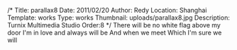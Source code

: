 /*
Title: parallax8
Date: 2011/02/20
Author: Redy
Location: Shanghai
Template: works
Type: works
Thumbnail: uploads/parallax8.jpg
Description: Turnix Multimedia Studio
Order:8
*/
There will be no white flag above my door
I'm in love and always will be
And when we meet
Which I'm sure we will